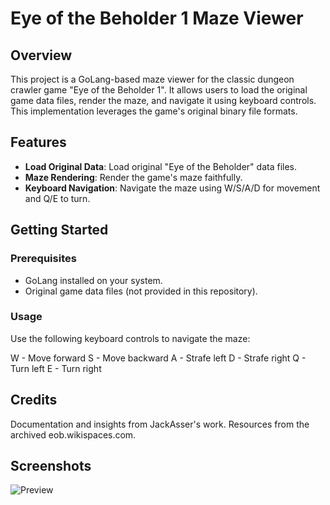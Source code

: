 # Eye of the Beholder 1 Maze Viewer

## Overview
This project is a GoLang-based maze viewer for the classic dungeon crawler game "Eye of the Beholder 1". It allows users to load the original game data files, render the maze, and navigate it using keyboard controls. This implementation leverages the game's original binary file formats.

## Features
- **Load Original Data**: Load original "Eye of the Beholder" data files.
- **Maze Rendering**: Render the game's maze faithfully.
- **Keyboard Navigation**: Navigate the maze using W/S/A/D for movement and Q/E to turn.

## Getting Started

### Prerequisites
- GoLang installed on your system.
- Original game data files (not provided in this repository).

### Usage
Use the following keyboard controls to navigate the maze:

W - Move forward
S - Move backward
A - Strafe left
D - Strafe right
Q - Turn left
E - Turn right

## Credits
Documentation and insights from JackAsser's work.
Resources from the archived eob.wikispaces.com.

## Screenshots
![](preview/eob-full.gif "Preview")